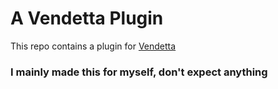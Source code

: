 # A Vendetta Plugin
This repo contains a plugin for [Vendetta](https://github.com/vendetta-mod/Vendetta)


### I mainly made this for myself, don't expect anything
